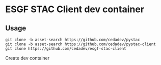 # ESGF STAC Client dev container

## Usage

```
git clone -b asset-search https://github.com/cedadev/pystac
git clone -b asset-search https://github.com/cedadev/pystac-client
git clone https://github.com/cedadev/esgf-stac-client
```

Create dev container
